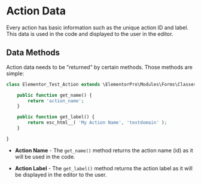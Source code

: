 # Action Data

<Badge type="tip" vertical="top" text="Elementor Pro" /> <Badge type="warning" vertical="top" text="Advanced" />

Every action has basic information such as the unique action ID and label. This data is used in the code and displayed to the user in the editor.

## Data Methods

Action data needs to be "returned" by certain methods. Those methods are simple:

```php
class Elementor_Test_Action extends \ElementorPro\Modules\Forms\Classes\Action_Base {

	public function get_name() {
		return 'action_name';
	}

	public function get_label() {
		return esc_html__( 'My Action Name', 'textdomain' );
	}

}
```

* **Action Name** - The `get_name()` method returns the action name (id) as it will be used in the code.

* **Action Label** - The `get_label()` method returns the action label as it will be displayed in the editor to the user.
